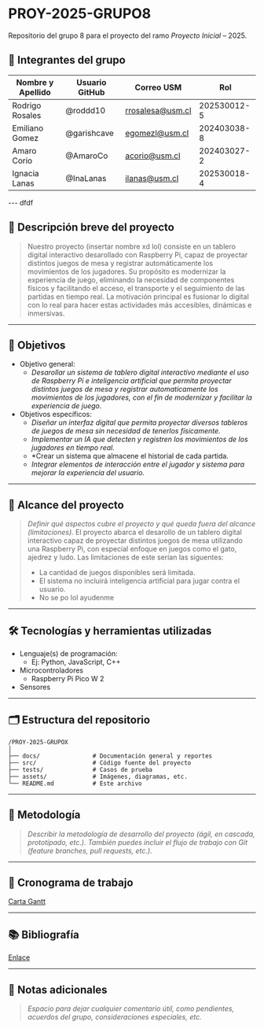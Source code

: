 # PROY-2025-GRUPO8

Repositorio del grupo 8 para el proyecto del ramo *Proyecto Inicial* – 2025.

## 👥 Integrantes del grupo

| Nombre y Apellido | Usuario GitHub | Correo USM               | Rol          |
|-|-|-|-|
| Rodrigo Rosales   | @roddd10       | rrosalesa@usm.cl |  202530012-5 |
| Emiliano Gomez    | @garishcave    | egomezl@usm.cl   | 202403038-8  |
| Amaro Corio       | @AmaroCo       | acorio@usm.cl    | 202403027-2  |
| Ignacia Lanas     | @InaLanas      | ilanas@usm.cl    | 202530018-4  |

---   dfdf

## 📝 Descripción breve del proyecto

> Nuestro proyecto (insertar nombre xd lol) consiste en un tablero digital interactivo desarollado con Raspberry Pi, capaz de proyectar distintos juegos de mesa y registrar automáticamente los movimientos de los jugadores. Su propósito es modernizar la experiencia de juego, eliminando la necesidad de componentes físicos y facilitando el acceso, el transporte y el seguimiento de las partidas en tiempo real. La motivación principal es fusionar lo digital con lo real para hacer estas actividades más accesibles, dinámicas e inmersivas.





---

## 🎯 Objetivos

- Objetivo general:
  - *Desarollar un sistema de tablero digital interactivo mediante el uso de Raspberry Pi e inteligencia artificial que permita proyectar distintos juegos de mesa y registrar automaticamente los movimientos de los jugadores, con el fin de modernizar y facilitar la experiencia de juego.*
- Objetivos específicos:
  - *Diseñar un interfaz digital que permita proyectar diversos tableros de juegos de mesa sin necesidad de tenerlos físicamente.*
  - *Implementar un IA que detecten y registren los movimientos de los jugadores en tiempo real.*
  - *Crear un sistema que almacene el historial de cada partida.
  - *Integrar elementos de interacción entre el jugador y sistema para mejorar la experiencia del usuario.*

---

## 🧩 Alcance del proyecto

> *Definir qué aspectos cubre el proyecto y qué queda fuera del alcance (limitaciones).*
> El proyecto abarca el desarollo de un tablero digital interactivo capaz de proyectar distintos juegos de mesa utilizando una Raspberry Pi, con especial enfoque en juegos como el gato, ajedrez y ludo. Las limitaciones de este serían las siguentes:
> - La cantidad de juegos disponibles será limitada.
> - El sistema no incluirá inteligencia artificial para jugar contra el usuario.
> - No se po lol ayudenme

---

## 🛠️ Tecnologías y herramientas utilizadas

- Lenguaje(s) de programación:
  - Ej: Python, JavaScript, C++
- Microcontroladores
  - Raspberry Pi Pico W 2
- Sensores

---

## 🗂️ Estructura del repositorio

```
/PROY-2025-GRUPOX
│
├── docs/               # Documentación general y reportes
├── src/                # Código fuente del proyecto
├── tests/              # Casos de prueba
├── assets/             # Imágenes, diagramas, etc.
└── README.md           # Este archivo
```

---

## 🧪 Metodología

> *Describir la metodología de desarrollo del proyecto (ágil, en cascada, prototipado, etc.). También puedes incluir el flujo de trabajo con Git (feature branches, pull requests, etc.).*

---

## 📅 Cronograma de trabajo


[Carta Gantt](https://google.com)

---

## 📚 Bibliografía

[Enlace](https://google.com)

---

## 📌 Notas adicionales

> *Espacio para dejar cualquier comentario útil, como pendientes, acuerdos del grupo, consideraciones especiales, etc.*


